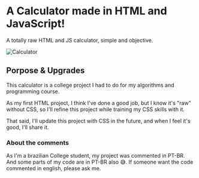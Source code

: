 # A Calculator made in HTML and JavaScript!
A totally raw HTML and JS calculator, simple and objective.

![Calculator](https://github.com/MatheusLeffa/Calculator-HTML-JS/blob/main/img/Calculator.PNG?raw=true)

## Porpose & Upgrades
This calculator is a college project I had to do for my algorithms and programming course.

As my first HTML project, I think I've done a good job, but I know it's "raw" without CSS, so I'll refine this project while training my CSS skills with it.

That said, I'll update this project with CSS in the future, and when I feel it's good, I'll share it.

### About the comments
As I'm a brazilian College student, my project was commented in PT-BR. And some parts of my code are in PT-BR also 😅. If someone want the code commented in english, please ask me. 
